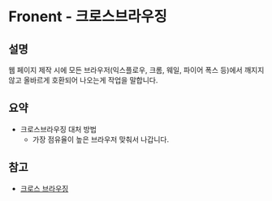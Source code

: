 # Fronent - 크로스브라우징

## 설명

웹 페이지 제작 시에 모든 브라우저(익스플로우, 크롬, 웨일, 파이어 폭스 등)에서 깨지지 않고 올바르게 호환되어 나오는게 작업을 말합니다.

## 요약

- 크로스브라우징 대처 방법
  - 가장 점유율이 높은 브라우저 맞춰서 나갑니다.

## 참고

- [크로스 브라우징](https://okayoon.tistory.com/entry/%ED%81%AC%EB%A1%9C%EC%8A%A4-%EB%B8%8C%EB%9D%BC%EC%9A%B0%EC%A7%95cross-browsing)